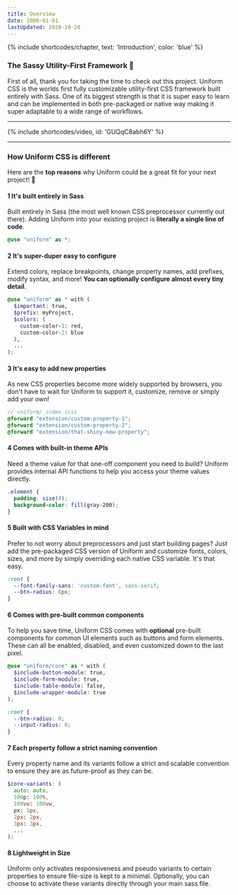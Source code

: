 ```yaml
---
title: Overview
date: 1000-01-01
lastUpdated: 2020-10-20
---
```


{% include shortcodes/chapter, text: 'Introduction', color: 'blue' %}

### The Sassy Utility-First Framework  🎉

First of all, thank you for taking the time to check out this project. Uniform CSS is the worlds first fully customizable utility-first CSS framework built entirely with Sass. One of its biggest strength is that it is super easy to learn and can be implemented in both pre-packaged or native way making it super adaptable to a wide range of workflows.

---

{% include shortcodes/video, id: 'GUQqC8abh6Y' %}

---

### How Uniform CSS is different

Here are the **top reasons** why Uniform could be a great fit for your next project! 🚀

<div class="mb-10"></div>

<h4><span class="w-6 h-6 mr-2 inline-flex align-items-center justify-content-center font-sm font-700 leading-none bg-blue-500 color-white radius-round">1</span> It's built entirely in Sass</h4>

Built entirely in Sass (the most well known CSS preprocessor currently out there). Adding Uniform into your existing project is **literally a single line of code**.

```scss
@use "uniform" as *;
```

<div class="mb-10"></div>

<h4><span class="w-6 h-6 mr-2 inline-flex align-items-center justify-content-center font-sm font-600 leading-none bg-blue-500 leading-1 color-white radius-round">2</span> It's super-duper easy to configure</h4>

Extend colors, replace breakpoints, change property names, add prefixes, modify syntax, and more! **You can optionally configure almost every tiny detail**.

```scss
@use "uniform" as * with (
  $important: true,
  $prefix: myProject,
  $colors: (
    custom-color-1: red,
    custom-color-2: blue
  ),
  ...
);
```

<div class="mb-10"></div>

<h4><span class="w-6 h-6 mr-2 inline-flex align-items-center justify-content-center font-sm font-600 leading-none bg-blue-500 leading-1 color-white radius-round">3</span> It's easy to add new properties</h4>

As new CSS properties become more widely supported by browsers, you don't have to wait for Uniform to support it, customize, remove or simply add your own!

```scss
// uniform/_index.scss
@forward "extension/custom-property-1";
@forward "extension/custom-property-2";
@forward "extension/that-shiny-new-property";
```

<div class="mb-10"></div>

<h4><span class="w-6 h-6 mr-2 inline-flex align-items-center justify-content-center font-sm font-600 leading-none bg-blue-500 leading-1 color-white radius-round">4</span> Comes with built-in theme APIs</h4>

Need a theme value for that one-off component you need to build? Uniform provides internal API functions to help you access your theme values directly.

```scss
.element {
  padding: size(4);
  background-color: fill(gray-200);
}
```

<div class="mb-10"></div>

<h4><span class="w-6 h-6 mr-2 inline-flex align-items-center justify-content-center font-sm font-600 leading-none bg-blue-500 leading-1 color-white radius-round">5</span> Built with CSS Variables in mind</h4>

Prefer to not worry about preprocessors and just start building pages? Just add the pre-packaged CSS version of Uniform and customize fonts, colors, sizes, and more by simply overriding each native CSS variable. It's that easy.

```css
:root {
  --font-family-sans: 'custom-font', sans-serif;
  --btn-radius: 6px;
}
```

<div class="mb-10"></div>

<h4><span class="w-6 h-6 mr-2 inline-flex align-items-center justify-content-center font-sm font-600 leading-none bg-blue-500 leading-1 color-white radius-round">6</span> Comes with pre-built common components</h4>

To help you save time, Uniform CSS comes with **optional** pre-built components for common UI elements such as buttons and form elements. These can all be enabled, disabled, and even customized down to the last pixel.

```scss
@use "uniform/core" as * with (
  $include-button-module: true,
  $include-form-module: true,
  $include-table-module: false,
  $include-wrapper-module: true
);

:root {
  --btn-radius: 0;
  --input-radius: 0;
}
```

<div class="mb-10"></div>

<h4><span class="w-6 h-6 mr-2 inline-flex align-items-center justify-content-center font-sm font-600 leading-none bg-blue-500 leading-1 color-white radius-round">7</span> Each property follow a strict naming convention</h4>

Every property name and its variants follow a strict and scalable convention to ensure they are as future-proof as they can be.

```scss
$core-variants: (
  auto: auto,
  100p: 100%,
  100vw: 100vw,
  px: 1px,
  2px: 2px,
  3px: 3px,
  ...
);
```

<div class="mb-10"></div>

<h4><span class="w-6 h-6 mr-2 inline-flex align-items-center justify-content-center font-sm font-600 leading-none bg-blue-500 leading-1 color-white radius-round">8</span> Lightweight in Size</h4>

Uniform only activates responsiveness and pseudo variants to certain properties to ensure file-size is kept to a minimal. Optionally, you can choose to activate these variants directly through your main sass file.